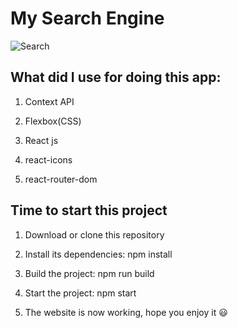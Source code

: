 # My Search Engine

![Search](https://user-images.githubusercontent.com/128102810/228693381-eefea3b3-2fde-4545-93dd-1ceb0f3f56e4.gif)

## What did I use for doing this app:

1. Context API

2. Flexbox(CSS)

3. React js

4. react-icons

5. react-router-dom

## Time to start this project

1. Download or clone this repository

2. Install its dependencies: npm install

3. Build the project: npm run build

4. Start the project: npm start

5. The website is now working, hope you enjoy it 😃
